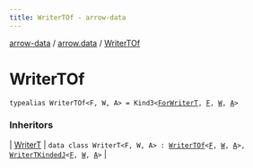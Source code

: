 ```yaml
---
title: WriterTOf - arrow-data
---
```


[arrow-data](../index.html) / [arrow.data](index.html) / [WriterTOf](./-writer-t-of.html)

# WriterTOf

`typealias WriterTOf<F, W, A> = Kind3<`[`ForWriterT`](-for-writer-t.html)`, `[`F`](-writer-t-of.html#F)`, `[`W`](-writer-t-of.html#W)`, `[`A`](-writer-t-of.html#A)`>`

### Inheritors

| [WriterT](-writer-t/index.html) | `data class WriterT<F, W, A> : `[`WriterTOf`](./-writer-t-of.html)`<`[`F`](-writer-t/index.html#F)`, `[`W`](-writer-t/index.html#W)`, `[`A`](-writer-t/index.html#A)`>, `[`WriterTKindedJ`](-writer-t-kinded-j.html)`<`[`F`](-writer-t/index.html#F)`, `[`W`](-writer-t/index.html#W)`, `[`A`](-writer-t/index.html#A)`>` |

